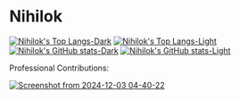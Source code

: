 # Nihilok
[![Nihilok's Top Langs-Dark](https://github-readme-stats.vercel.app/api/top-langs/?username=nihilok&layout=compact&hide=tex&show_icons=true&theme=dark#gh-dark-mode-only)](https://github.com/anuraghazra/github-readme-stats#gh-dark-mode-only)
[![Nihilok's Top Langs-Light](https://github-readme-stats.vercel.app/api/top-langs/?username=nihilok&layout=compact&hide=tex&show_icons=true&theme=default#gh-light-mode-only)](https://github.com/anuraghazra/github-readme-stats#gh-light-mode-only)
[![Nihilok's GitHub stats-Dark](https://github-readme-stats.vercel.app/api?username=nihilok&hide_title=true&hide_rank=true&show_icons=true&theme=dark#gh-dark-mode-only)](https://github.com/anuraghazra/github-readme-stats#gh-dark-mode-only)
[![Nihilok's GitHub stats-Light](https://github-readme-stats.vercel.app/api?username=nihilok&hide_title=true&hide_rank=true&show_icons=true&theme=default#gh-light-mode-only)](https://github.com/anuraghazra/github-readme-stats#gh-light-mode-only)

Professional Contributions:

[![Screenshot from 2024-12-03 04-40-22](https://github.com/user-attachments/assets/d212ff9c-71f9-4014-86f6-53632a43d67b)](https://docs.github.com/articles/why-are-my-contributions-not-showing-up-on-my-profile)
